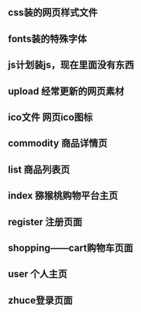 ## css装的网页样式文件
## fonts装的特殊字体
## js计划装js，现在里面没有东西
## upload 经常更新的网页素材
## ico文件 网页ico图标
## commodity 商品详情页
## list 商品列表页
## index 猕猴桃购物平台主页
## register 注册页面
## shopping——cart购物车页面
## user 个人主页
## zhuce登录页面